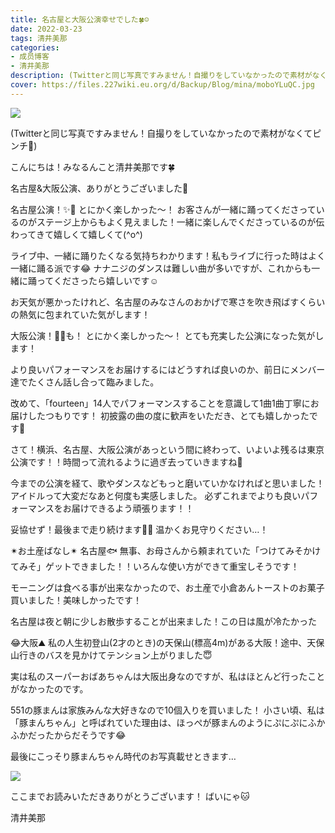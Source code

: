 ```yaml
---
title: 名古屋と大阪公演幸せでした🍀☺️
date: 2022-03-23
tags: 清井美那
categories: 
- 成员博客
- 清井美那
description: (Twitterと同じ写真ですみません！自撮りをしていなかったので素材がなくてピンチ🥲)こんにちは！みなるんこと清井美那です🍀名古屋&amp;大阪公演、ありがとうございました🎉名古屋公演！✨🏯とにかく楽しかった...
cover: https://files.227wiki.eu.org/d/Backup/Blog/mina/moboYLuQC.jpg 
---
```


![](https://files.227wiki.eu.org/d/Backup/Blog/mina/moboYLuQC.jpg )

(Twitterと同じ写真ですみません！自撮りをしていなかったので素材がなくてピンチ🥲)

こんにちは！みなるんこと清井美那です🍀

名古屋&大阪公演、ありがとうございました🎉

名古屋公演！✨🏯
とにかく楽しかった〜！
お客さんが一緒に踊ってくださっているのがステージ上からもよく見えました！一緒に楽しんでくださっているのが伝わってきて嬉しくて嬉しくて(^o^)

ライブ中、一緒に踊りたくなる気持ちわかります！私もライブに行った時はよく一緒に踊る派です😂
ナナニジのダンスは難しい曲が多いですが、これからも一緒に踊ってくださったら嬉しいです☺️

お天気が悪かったけれど、名古屋のみなさんのおかげで寒さを吹き飛ばすくらいの熱気に包まれていた気がします！

大阪公演！🐙🏯も！
とにかく楽しかった〜！
とても充実した公演になった気がします！

より良いパフォーマンスをお届けするにはどうすれば良いのか、前日にメンバー達でたくさん話し合って臨みました。

改めて、「fourteen」14人でパフォーマンスすることを意識して1曲1曲丁寧にお届けしたつもりです！
初披露の曲の度に歓声をいただき、とても嬉しかったです🥰

さて！横浜、名古屋、大阪公演があっという間に終わって、いよいよ残るは東京公演です！！時間って流れるように過ぎ去っていきますね🥺

今までの公演を経て、歌やダンスなどもっと磨いていかなければと思いました！
アイドルって大変だなあと何度も実感しました。
必ずこれまでよりも良いパフォーマンスをお届けできるよう頑張ります！！

妥協せず！最後まで走り続けます🥰🍀
温かくお見守りください…！

✴︎お土産ばなし✴︎
名古屋🐟
無事、お母さんから頼まれていた「つけてみそかけてみそ」ゲットできました！！いろんな使い方ができて重宝しそうです！

モーニングは食べる事が出来なかったので、お土産で小倉あんトーストのお菓子買いました！美味しかったです！

名古屋は夜と朝に少しお散歩することが出来ました！この日は風が冷たかった

😂大阪⛰
私の人生初登山(2才のとき)の天保山(標高4m)がある大阪！途中、天保山行きのバスを見かけてテンション上がりました😇

実は私のスーパーおばあちゃんは大阪出身なのですが、私はほとんど行ったことがなかったのです。

551の豚まんは家族みんな大好きなので10個入りを買いました！
小さい頃、私は「豚まんちゃん」と呼ばれていた理由は、ほっぺが豚まんのようにぷにぷにふかふかだったからだそうです😂

最後にこっそり豚まんちゃん時代のお写真載せときます…

![](https://files.227wiki.eu.org/d/Backup/Blog/mina/mobK8fK98.jpg)

ここまでお読みいただきありがとうございます！
ばいにゃ🐱

清井美那


